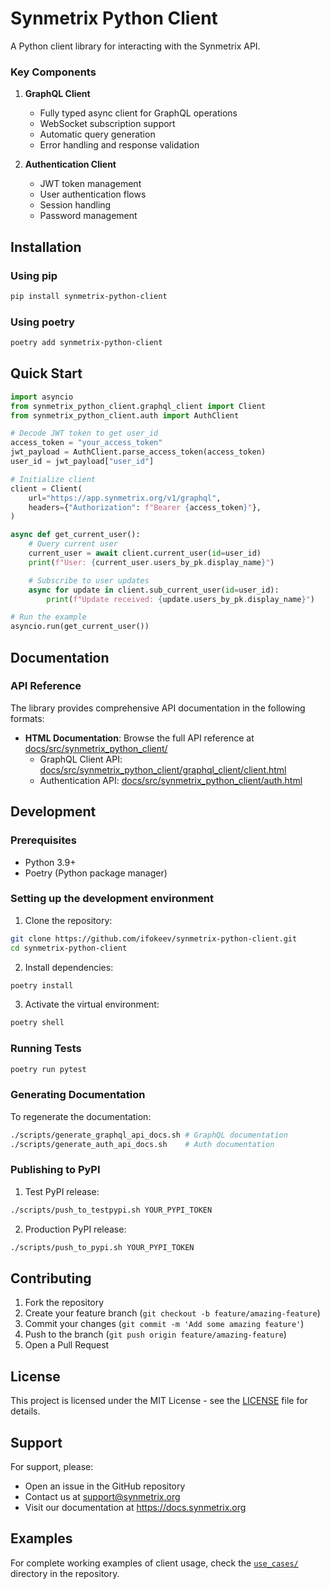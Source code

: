 # Synmetrix Python Client

A Python client library for interacting with the Synmetrix API.

### Key Components

1. **GraphQL Client**
   - Fully typed async client for GraphQL operations
   - WebSocket subscription support
   - Automatic query generation
   - Error handling and response validation

2. **Authentication Client**
   - JWT token management
   - User authentication flows
   - Session handling
   - Password management

## Installation

### Using pip

```bash
pip install synmetrix-python-client
```

### Using poetry

```bash
poetry add synmetrix-python-client
```

## Quick Start

```python
import asyncio
from synmetrix_python_client.graphql_client import Client
from synmetrix_python_client.auth import AuthClient

# Decode JWT token to get user_id
access_token = "your_access_token"
jwt_payload = AuthClient.parse_access_token(access_token)
user_id = jwt_payload["user_id"]

# Initialize client
client = Client(
    url="https://app.synmetrix.org/v1/graphql",
    headers={"Authorization": f"Bearer {access_token}"},
)

async def get_current_user():
    # Query current user
    current_user = await client.current_user(id=user_id)
    print(f"User: {current_user.users_by_pk.display_name}")

    # Subscribe to user updates
    async for update in client.sub_current_user(id=user_id):
        print(f"Update received: {update.users_by_pk.display_name}")

# Run the example
asyncio.run(get_current_user())
```

## Documentation

### API Reference

The library provides comprehensive API documentation in the following formats:

- **HTML Documentation**: Browse the full API reference at [docs/src/synmetrix_python_client/](docs/src/synmetrix_python_client/)
  - GraphQL Client API: [docs/src/synmetrix_python_client/graphql_client/client.html](docs/src/synmetrix_python_client/graphql_client/client.html)
  - Authentication API: [docs/src/synmetrix_python_client/auth.html](docs/src/synmetrix_python_client/auth.html)

## Development

### Prerequisites

- Python 3.9+
- Poetry (Python package manager)

### Setting up the development environment

1. Clone the repository:
```bash
git clone https://github.com/ifokeev/synmetrix-python-client.git
cd synmetrix-python-client
```

2. Install dependencies:
```bash
poetry install
```

3. Activate the virtual environment:
```bash
poetry shell
```

### Running Tests

```bash
poetry run pytest
```

### Generating Documentation

To regenerate the documentation:

```bash
./scripts/generate_graphql_api_docs.sh # GraphQL documentation
./scripts/generate_auth_api_docs.sh    # Auth documentation
```

### Publishing to PyPI

1. Test PyPI release:
```bash
./scripts/push_to_testpypi.sh YOUR_PYPI_TOKEN
```

2. Production PyPI release:
```bash
./scripts/push_to_pypi.sh YOUR_PYPI_TOKEN
```

## Contributing

1. Fork the repository
2. Create your feature branch (`git checkout -b feature/amazing-feature`)
3. Commit your changes (`git commit -m 'Add some amazing feature'`)
4. Push to the branch (`git push origin feature/amazing-feature`)
5. Open a Pull Request

## License

This project is licensed under the MIT License - see the [LICENSE](LICENSE) file for details.

## Support

For support, please:
- Open an issue in the GitHub repository
- Contact us at support@synmetrix.org
- Visit our documentation at https://docs.synmetrix.org

## Examples

For complete working examples of client usage, check the [`use_cases/`](src/synmetrix_python_client/use_cases/) directory in the repository.
